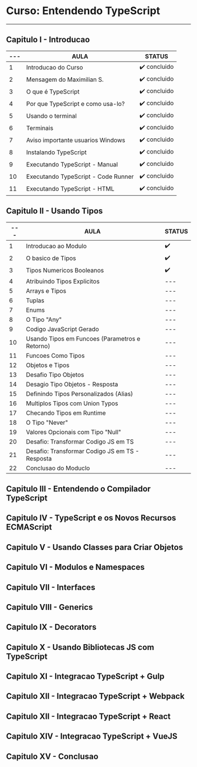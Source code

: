 # Curso: Entendendo TypeScript
---

## Capitulo I - Introducao

| --- | AULA | STATUS |
| --- | --- | --- |
| 1 | Introducao do Curso | ✔️ concluido |
| 2 | Mensagem do Maximilian S. | ✔️ concluido |
| 3 | O que é TypeScript | ✔️ concluido |
| 4 | Por que TypeScript e como usa-lo? | ✔️ concluido |
| 5 | Usando o terminal | ✔️ concluido |
| 6 | Terminais | ✔️ concluido |
| 7 | Aviso importante usuarios Windows | ✔️ concluido |
| 8 | Instalando TypeScript | ✔️ concluido |
| 9 | Executando TypeScript - Manual | ✔️ concluido |
| 10 | Executando TypeScript - Code Runner | ✔️ concluido |
| 11 | Executando TypeScript - HTML | ✔️ concluido |

 
## Capitulo II - Usando Tipos
| --- | AULA | STATUS |
| --- | --- | --- |
| 1 | Introducao ao Modulo | ✔️ |
| 2 | O basico de Tipos | ✔️ |
| 3 | Tipos Numericos Booleanos | ✔️ |
| 4 | Atribuindo Tipos Explicitos | --- |
| 5 | Arrays e Tipos | --- |
| 6 | Tuplas | --- |
| 7 | Enums | --- |
| 8 | O Tipo "Any" | --- |
| 9 | Codigo JavaScript Gerado | --- |
| 10 | Usando Tipos em Funcoes (Parametros e Retorno) | --- |
| 11 | Funcoes Como Tipos | --- |
| 12 | Objetos e Tipos | --- |
| 13 | Desafio Tipo Objetos | --- |
| 14 | Desagio Tipo Objetos - Resposta | --- |
| 15 | Definindo Tipos Personalizados (Alias) | --- |
| 16 | Multiplos Tipos com Union Typos | --- |
| 17 | Checando Tipos em Runtime | --- |
| 18 | O Tipo "Never" | --- |
| 19 | Valores Opcionais com Tipo "Null" | --- |
| 20 | Desafio: Transformar Codigo JS em TS | --- |
| 21 | Desafio: Transformar Codigo JS em TS - Resposta | --- |
| 22 | Conclusao do Moduclo | --- |

## Capitulo III - Entendendo o Compilador TypeScript

## Capitulo IV - TypeScript e os Novos Recursos ECMAScript

## Capitulo V - Usando Classes para Criar Objetos

## Capitulo VI - Modulos e Namespaces

## Capitulo VII - Interfaces

## Capitulo VIII - Generics

## Capitulo IX - Decorators

## Capitulo X - Usando Bibliotecas JS com TypeScript

## Capitulo XI - Integracao TypeScript + Gulp

## Capitulo XII - Integracao TypeScript + Webpack

## Capitulo XII - Integracao TypeScript + React

## Capitulo XIV - Integracao TypeScript + VueJS

## Capitulo XV - Conclusao